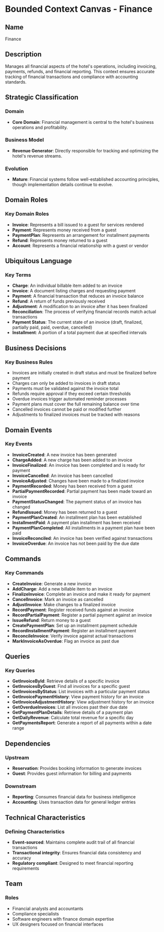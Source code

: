 # Bounded Context Canvas - Finance

## Name
Finance

## Description
Manages all financial aspects of the hotel's operations, including invoicing, payments, refunds, and financial reporting. This context ensures accurate tracking of financial transactions and compliance with accounting standards.

## Strategic Classification

### Domain
- **Core Domain**: Financial management is central to the hotel's business operations and profitability.

### Business Model
- **Revenue Generator**: Directly responsible for tracking and optimizing the hotel's revenue streams.

### Evolution
- **Mature**: Financial systems follow well-established accounting principles, though implementation details continue to evolve.

## Domain Roles

### Key Domain Roles
- **Invoice**: Represents a bill issued to a guest for services rendered
- **Payment**: Represents money received from a guest
- **PaymentPlan**: Represents an arrangement for installment payments
- **Refund**: Represents money returned to a guest
- **Account**: Represents a financial relationship with a guest or vendor

## Ubiquitous Language

### Key Terms
- **Charge**: An individual billable item added to an invoice
- **Invoice**: A document listing charges and requesting payment
- **Payment**: A financial transaction that reduces an invoice balance
- **Refund**: A return of funds previously received
- **Adjustment**: A modification to an invoice after it has been finalized
- **Reconciliation**: The process of verifying financial records match actual transactions
- **Payment Status**: The current state of an invoice (draft, finalized, partially paid, paid, overdue, cancelled)
- **Installment**: A portion of a total payment due at specified intervals

## Business Decisions

### Key Business Rules
- Invoices are initially created in draft status and must be finalized before payment
- Charges can only be added to invoices in draft status
- Payments must be validated against the invoice total
- Refunds require approval if they exceed certain thresholds
- Overdue invoices trigger automated reminder processes
- Payment plans must cover the full remaining balance over time
- Cancelled invoices cannot be paid or modified further
- Adjustments to finalized invoices must be tracked with reasons

## Domain Events

### Key Events
- **InvoiceCreated**: A new invoice has been generated
- **ChargeAdded**: A new charge has been added to an invoice
- **InvoiceFinalized**: An invoice has been completed and is ready for payment
- **InvoiceCancelled**: An invoice has been cancelled
- **InvoiceAdjusted**: Changes have been made to a finalized invoice
- **PaymentRecorded**: Money has been received from a guest
- **PartialPaymentRecorded**: Partial payment has been made toward an invoice
- **PaymentStatusChanged**: The payment status of an invoice has changed
- **RefundIssued**: Money has been returned to a guest
- **PaymentPlanCreated**: An installment plan has been established
- **InstallmentPaid**: A payment plan installment has been received
- **PaymentPlanCompleted**: All installments in a payment plan have been paid
- **InvoiceReconciled**: An invoice has been verified against transactions
- **InvoiceOverdue**: An invoice has not been paid by the due date

## Commands

### Key Commands
- **CreateInvoice**: Generate a new invoice
- **AddCharge**: Add a new billable item to an invoice
- **FinalizeInvoice**: Complete an invoice and make it ready for payment
- **CancelInvoice**: Mark an invoice as cancelled
- **AdjustInvoice**: Make changes to a finalized invoice
- **RecordPayment**: Register received funds against an invoice
- **RecordPartialPayment**: Register a partial payment against an invoice
- **IssueRefund**: Return money to a guest
- **CreatePaymentPlan**: Set up an installment payment schedule
- **RecordInstallmentPayment**: Register an installment payment
- **ReconcileInvoice**: Verify invoice against actual transactions
- **MarkInvoiceAsOverdue**: Flag an invoice as past due

## Queries

### Key Queries
- **GetInvoiceById**: Retrieve details of a specific invoice
- **GetInvoicesByGuest**: Find all invoices for a specific guest
- **GetInvoicesByStatus**: List invoices with a particular payment status
- **GetInvoicePaymentHistory**: View payment history for an invoice
- **GetInvoiceAdjustmentHistory**: View adjustment history for an invoice
- **GetOverdueInvoices**: List all invoices past their due date
- **GetPaymentPlanDetails**: Retrieve details of a payment plan
- **GetDailyRevenue**: Calculate total revenue for a specific day
- **GetPaymentsReport**: Generate a report of all payments within a date range

## Dependencies

### Upstream
- **Reservation**: Provides booking information to generate invoices
- **Guest**: Provides guest information for billing and payments

### Downstream
- **Reporting**: Consumes financial data for business intelligence
- **Accounting**: Uses transaction data for general ledger entries

## Technical Characteristics

### Defining Characteristics
- **Event-sourced**: Maintains complete audit trail of all financial transactions
- **Transactional integrity**: Ensures financial data consistency and accuracy
- **Regulatory compliant**: Designed to meet financial reporting requirements

## Team

### Roles
- Financial analysts and accountants
- Compliance specialists
- Software engineers with finance domain expertise
- UX designers focused on financial interfaces